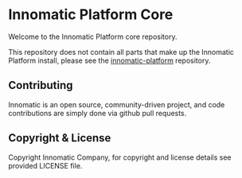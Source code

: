 # Innomatic Platform Core
Welcome to the Innomatic Platform core repository.

This repository does not contain all parts that make up the Innomatic Platform install, please see the [innomatic-platform](https://github.com/innomatic/innomatic-platform) repository.

## Contributing
Innomatic is an open source, community-driven project, and code contributions are simply done via github pull requests.

## Copyright & License
Copyright Innomatic Company, for copyright and license details see provided LICENSE file.
